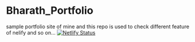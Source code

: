# Bharath_Portfolio
sample portfolio site of mine and this repo is used to check different feature of nelify and so on...
[![Netlify Status](https://api.netlify.com/api/v1/badges/68993157-f544-4d3b-a11d-e869f4c90832/deploy-status)](https://app.netlify.com/sites/bharathme/deploys)
